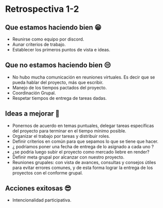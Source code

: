 # Retrospectiva 1-2

## Que estamos haciendo bien 😁 
- Reunirse como equipo por discord.
- Aunar criterios de trabajo.
- Establecer los primeros puntos de vista e ideas.

## Que no estamos haciendo bien 😒
- No hubo mucha comunicación en reuniones virtuales. Es decir que se pueda hablar del proyecto, más que escribir.
- Manejo de los tiempos pactados del proyecto.
- Coordinación Grupal.
- Respetar tiempos de entrega de tareas dadas.

## Ideas a mejorar 🥳 
- Ponernos de acuerdo en temas puntuales, delegar tareas específicas del proyecto para terminar en el tiempo mínimo posible.
- Organizar el trabajo por tareas y distribuir roles.
- Definir criterios en común para que sepamos lo que se tiene que hacer.
- ¿ podriamos poner una fecha de entrega de lo asignado a cada uno ?
- ¿se podria luego subir el proyecto como mercado liebre en render?
- Definir meta grupal por alcanzar con nuestro proyecto.
- Reuniones grupales: con vista de avances, consultas y consejos útiles para evitar errores comunes, y  de esta forma lograr la entrega de los proyectos con el conforme grupal.
  
## Acciones exitosas 😎
- Intencionalidad participativa.